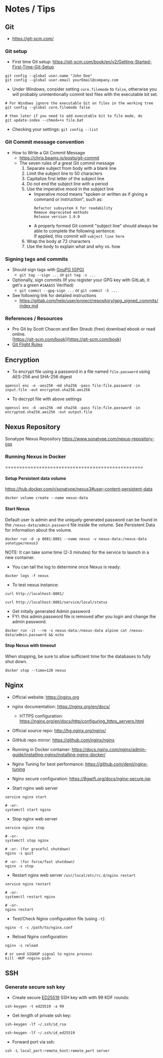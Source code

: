 # Notes / Tips

## Git

* https://git-scm.com/

### Git setup

* First time Git setup: https://git-scm.com/book/en/v2/Getting-Started-First-Time-Git-Setup

```shell
git config --global user.name "John Doe"
git config --global user.email yourEmail@company.com
```

* Under Windows, consider setting `core.filemode` to `false`, otherwise you
will probably unintentionally commit text files with the executable bit set.

```shell
# For Windows ignore the executable bit on files in the working tree
git config --global core.filemode false

# then later if you need to add executable bit to file mode, do
git update-index --chmod=+x file.bat
```

* Checking your settings: `git config --list`

### Git Commit message convention
* How to Write a Git Commit Message  
  * https://chris.beams.io/posts/git-commit
  * The seven rules of a great Git commit message
    1. Separate subject from body with a blank line
    2. Limit the subject line to 50 characters
    3. Capitalize first letter of the subject line
    4. Do not end the subject line with a period
    5. Use the imperative mood in the subject line
        - Imperative mood means "spoken or written as if giving a
          command or instruction", such as:
          ```
          Refactor subsystem X for readability
          Remove deprecated methods
          Release version 1.0.0
          ```
        - A properly formed Git commit "subject line" should always
          be able to complete the following sentence:  
            If applied, this commit will `subject line here`
    6. Wrap the body at 72 characters
    7. Use the body to explain what and why vs. how

### Signing tags and commits
* Should sign tags with [GnuPG (GPG)](https://www.gnupg.org/)
  * `git tag --sign ...` or `git tag -s ...`
* Optionally, sign commits (If you register your GPG key with GitLab, it get's a green `#1AAA55` Verified)
  * `git commit --gpg-sign ...` or `git commit -S ...`
* See following link for detailed instructions
  * https://gitlab.com/help/user/project/repository/gpg_signed_commits/index.md

### References / Resources

* Pro Git by Scott Chacon and Ben Straub (free) download ebook or read online.  
  [https://git-scm.com/book](https://git-scm.com/book)
* [Git Flight Rules](https://github.com/k88hudson/git-flight-rules)


## Encryption

* To encrypt file using a password in a file named `file.password` using AES-256 and SHA-256 digest

```shell
openssl enc -e -aes256 -md sha256 -pass file:file.password -in input.file -out encrypted.sha256.aes256
```

* To decrypt file with above settings

```shell
openssl enc -d -aes256 -md sha256 -pass file:file.password -in encrypted.sha256.aes256 -out output.file
```

## Nexus Repository

Sonatype Nexus Repository
https://www.sonatype.com/nexus-repository-oss

### Running Nexus in Docker
=================================================

#### Setup Persistent data volume
https://hub.docker.com/r/sonatype/nexus3#user-content-persistent-data

```shell
docker volume create --name nexus-data
```

#### Start Nexus
Default user is admin and the uniquely generated password can be found in the `/nexus-data/admin.password` file inside the volume.
See Persistent Data for information about the volume.

```shell
docker run -d -p 8081:8081 --name nexus -v nexus-data:/nexus-data sonatype/nexus3
```

NOTE: It can take some time (2-3 minutes) for the service to launch in a new container.
* You can tail the log to determine once Nexus is ready:

```shell
docker logs -f nexus
```

* To test nexus instance:

```shell
curl http://localhost:8081/

curl http://localhost:8081/service/local/status
```

* Get initally generated Admin password
* FYI: this admin.password file is removed after you login and change the admin password.

```shell
docker run -it --rm -v nexus-data:/nexus-data alpine cat /nexus-data/admin.password && echo
```

#### Stop Nexus with timeout
When stopping, be sure to allow sufficient time for the databases to fully shut down.

```shell
docker stop --time=120 nexus
```


## Nginx

* Official website: https://nginx.org
* nginx documentation: https://nginx.org/en/docs/
  * HTTPS configuration: https://nginx.org/en/docs/http/configuring_https_servers.html
* Official source repo: http://hg.nginx.org/nginx/
* GitHub repo mirror: https://github.com/nginx/nginx
* Running in Docker container: https://docs.nginx.com/nginx/admin-guide/installing-nginx/installing-nginx-docker/
* Nginx Tuning for best performance: https://github.com/denji/nginx-tuning
* Nginx secure configuration: https://8gwifi.org/docs/nginx-secure.jsp

* Start nginx web server

```shell
service nginx start

# -or-
systemctl start nginx
```

* Stop nginx web server

```shell
service nginx stop

# -or-
systemctl stop nginx

# -or- (for graceful shutdown)
nginx -s quit

# -or- (for force/fast shutdown)
nginx -s stop
```

* Restart nginx web server
`/usr/local/etc/rc.d/nginx restart`
```shell
service nginx restart

# -or-
systemctl restart nginx

# -or-
nginx restart
```

* Test/Check Nginx configuration file (using `-t`):

```shell
nginx -t -c /path/to/nginx.conf
```

* Reload Nginx configuration:

```shell
nginx -s reload

# or send SIGHUP signal to nginx process
kill -HUP <nginx-pid>
```


## SSH

### Generate secure ssh key

* Create secure [ED25519](https://en.wikipedia.org/wiki/EdDSA#Ed25519) SSH key with with 99 KDF rounds:

```shell
ssh-keygen -t ed25519 -a 99
```

* Get length of private ssh key:

```shell
ssh-keygen -lf ~/.ssh/id_rsa

ssh-keygen -lf ~/.ssh/id_ed25519
```

* Forward port via ssh:

```shell
ssh -L local_port:remote_host:remote_port server
```
